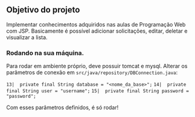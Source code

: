 ## Objetivo do projeto
Implementar conhecimentos adquiridos nas aulas de Programação Web com JSP.
Basicamente é possível adicionar solicitações, editar, deletar e visualizar a lista.

### Rodando na sua máquina.
Para rodar em ambiente próprio, deve possuir tomcat e mysql. Alterar os parâmetros de conexão em `src/java/repository/DBConnection.java`:

`13|  private final String database = "<nome_da_base>";`
`14|  private final String user = "username";`
`15|  private final String password = "password";`

Com esses parâmetros definidos, é só rodar!